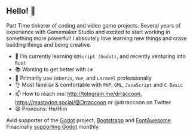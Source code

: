 ## Hello! 👋

Part Time tinkerer of coding and video game projects. Several years of experience with Gamemaker Studio and excited to start working in something more powerful!
I absoutely love learning new things and crave building things and being creative.

- 🌱  I’m currently learning `GDScript (Godot)`, and recently venturing into `Rust`
- 📚  Wanting to get better with `C#`
- 🧰  Primarily use `EmberJs`, `Vue`, and `Laravel` professionally
- 👌  Most familiar & comfortable with `PHP`, `GML`, `JavaScript` and `C Basic`
- 📫  How to reach me: http://telegram.me/drraccoon, https://mastodon.social/@Drraccoon or @drraccoon on Twitter
- 😄  Pronouns: He/Him

Avid supporter of the [Godot](https://godotengine.org/) project, [Bootstrapp](https://getbootstrap.com/) and [FontAwesome](https://fontawesome.com/). Finacinally [supporting Godot](https://www.patreon.com/bePatron?u=5597979) monthly.
